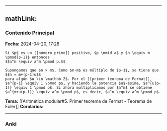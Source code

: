 
---
mathLink:
---
### Contenido Principal

**Fecha:** 2024-04-20, 17:28

```ad-cor
Si $p$ es un [[número primo]] positivo, $p \nmid a$ y $n \equiv m \pmod{p-1}$ entonces
$$a^n \equiv a^m \pmod p.$$
```

```ad-proof
Supongamos que $n > m$. Como $n-m$ es múltiplo de $p-1$, se tiene que
$$n = m+(p-1)u$$
para algún $u \in \mathbb Z$. Por el [[primer teorema de Fermat]], $a^{p-1} \equiv 1 \pmod p$, y haciendo la potencia $u$-ésima, $a^{u(p-1)} \equiv 1 \pmod p$. Si ahora multiplicamos por $a^m$ se obtiene $a^{m+u(p-1)} \equiv a^m \pmod p$, es decir, $a^n \equiv a^m \pmod p$.
```

**Tema:** [[Aritmética modular#5. Primer teorema de Fermat - Teorema de Euler]]
**Corolarios:**

---
### Anki
